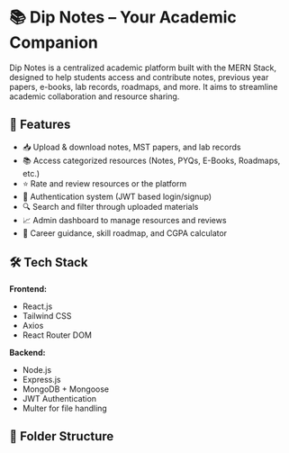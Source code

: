 # 📚 Dip Notes – Your Academic Companion

Dip Notes is a centralized academic platform built with the MERN Stack, designed to help students access and contribute notes, previous year papers, e-books, lab records, roadmaps, and more. It aims to streamline academic collaboration and resource sharing.

## 🚀 Features

- 📥 Upload & download notes, MST papers, and lab records
- 📚 Access categorized resources (Notes, PYQs, E-Books, Roadmaps, etc.)
- ⭐ Rate and review resources or the platform
- 👤 Authentication system (JWT based login/signup)
- 🔍 Search and filter through uploaded materials
- 📈 Admin dashboard to manage resources and reviews
- 🧠 Career guidance, skill roadmap, and CGPA calculator

## 🛠️ Tech Stack

**Frontend:**
- React.js
- Tailwind CSS
- Axios
- React Router DOM

**Backend:**
- Node.js
- Express.js
- MongoDB + Mongoose
- JWT Authentication
- Multer for file handling

## 📁 Folder Structure


